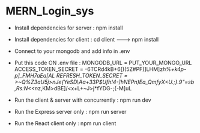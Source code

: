 # MERN_Login_sys
- Install dependencies for server : npm install
- Install dependencies for client : cd client ---> npm install
- Connect to your mongodb and add info in .env
- Put this code ON .env file : 
                MONGODB_URL = PUT_YOUR_MONGO_URL
                ACCESS_TOKEN_SECRET = -6TCRd4kB+6[)(5Z#PF)]LHM]z*h%+k4p-p]_FM$H7a$Ea\[AL
                REFRESH_TOKEN_SECRET = >~Q%Z3aU5j>nJe{YeSD\Aa+33P$Ufh!4-]hNEPn)Ea_QmfyX<U.;}.9"=sb,Rs:N<<n*z,KM>dBE]/<x+L+~J>j*fYDG-;{-M]uL


- Run the client & server with concurrently : npm run dev
- Run the Express server only : npm run server
- Run the React client only : npm run client
